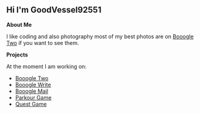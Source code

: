 **Hi I'm GoodVessel92551**
------
**About Me**

I like coding and also photography most of my best photos are on [Booogle Two](https://booogle-two.goodvessel92551.repl.co/) if you want to see them.

**Projects**

At the moment I am working on:
- [Booogle Two](https://booogle-two.goodvessel92551.repl.co/)
- [Booogle Write](https://booogle-write.goodvessel92551.repl.co/)
- [Booogle Mail](https://booogle-mail.goodvessel92551.repl.co/)
- [Parkour Game](https://parkour-game.goodvessel92551.repl.co/)
- [Quest Game](https://the-adventure-game.goodvessel92551.repl.co/)
